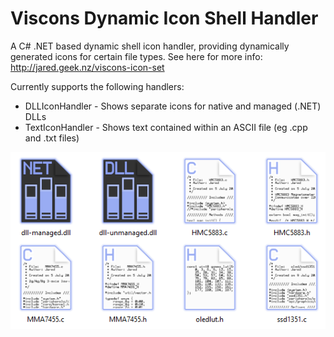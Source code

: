 # Viscons Dynamic Icon Shell Handler

A C# .NET based dynamic shell icon handler, providing dynamically generated icons for certain file types.
See here for more info: http://jared.geek.nz/viscons-icon-set

Currently supports the following handlers:

- DLLIconHandler - Shows separate icons for native and managed (.NET) DLLs
- TextIconHandler - Shows text contained within an ASCII file (eg .cpp and .txt files)

![Icons](https://raw.githubusercontent.com/jorticus/viscons-shell/master/images/viscons-shellhandler.png "Icons")
